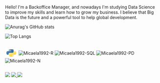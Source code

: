 Hello!
I'm a Backoffice Manager, and nowadays I'm studying Data Science to improve my skills and learn how to grow my business. I believe that Big Data is the future and a powerful tool to help global development.

![Anurag's GitHub stats](https://github-readme-stats.vercel.app/api?username=Micaela1992&show_icons=true&theme=dracula)

![Top Langs](https://github-readme-stats.vercel.app/api/top-langs/?username=Micaela1992&layout=compact&theme=dracula)

<div style="display: inline_block"><br>
  <img align="center" alt="Micaela1992-Python" height="30" width="40" src="https://raw.githubusercontent.com/devicons/devicon/master/icons/python/python-original.svg">
  <img align="center" alt="Micaela1992-R" height="30" width="40" src="https://cdn.jsdelivr.net/gh/devicons/devicon/icons/rstudio/rstudio-original.svg">
  <img align="center" alt="Micaela1992-SQL" height="30" width="40" src="https://cdn.jsdelivr.net/gh/devicons/devicon/icons/postgresql/postgresql-plain-wordmark.svg"/>
  <img align="center" alt="Micaela1992-PD" height="30" width="40" src="https://cdn.jsdelivr.net/gh/devicons/devicon/icons/pandas/pandas-original.svg"/>
  <img align="center" alt="Micaela1992-N" height="30" width="40" src="https://cdn.jsdelivr.net/gh/devicons/devicon/icons/numpy/numpy-original.svg"/>
</div>

##

<div> 
  <a href="https://www.linkedin.com/in/micaela-de-andrade-0a9030216" target="_blank"><img src="https://img.shields.io/badge/-LinkedIn-%230077B5?style=for-the-badge&logo=linkedin&logoColor=white" target="_blank"></a> 
  <a href = "mailto:idamicaela92@gmail.com"><img src="https://img.shields.io/badge/-Gmail-%23333?style=for-the-badge&logo=gmail&logoColor=white" target="_blank">
  <a href="https://instagram.com/idamicaela92" target="_blank"><img src="https://img.shields.io/badge/-Instagram-%23E4405F?style=for-the-badge&logo=instagram&logoColor=white" target="_blank"></a>
</div>
